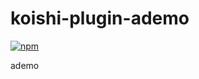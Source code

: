 # koishi-plugin-ademo

[![npm](https://img.shields.io/npm/v/koishi-plugin-ademo?style=flat-square)](https://www.npmjs.com/package/koishi-plugin-ademo)

ademo
